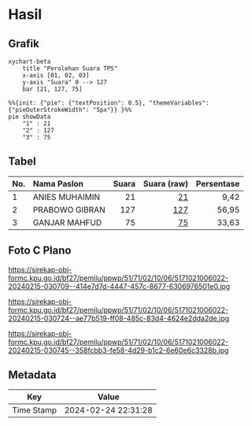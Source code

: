 # Hasil

## Grafik

```mermaid
xychart-beta
    title "Perolehan Suara TPS"
    x-axis [01, 02, 03]
    y-axis "Suara" 0 --> 127
    bar [21, 127, 75]
```

```mermaid
%%{init: {"pie": {"textPosition": 0.5}, "themeVariables": {"pieOuterStrokeWidth": "5px"}} }%%
pie showData
    "1" : 21
    "2" : 127
    "3" : 75
```

## Tabel

| No. | Nama Paslon    | Suara | Suara (raw) | Persentase |
|:--- |:-------------- | -----:| -----------:| ----------:|
| 1   | ANIES MUHAIMIN | 21    | [21][p-1]   | 9,42       |
| 2   | PRABOWO GIBRAN | 127   | [127][p-2]  | 56,95      |
| 3   | GANJAR MAHFUD  | 75    | [75][p-3]   | 33,63      |


[p-1]: https://github.com/gigit-pemilu/pemilu-2024-51-bali/blob/main/pilpres/hitung-suara/sub/51-bali/sub/71-kota-denpasar/sub/02-denpasar-timur/sub/1006-sumerta/sub/022-tps/sub/paslon-1.txt
[p-2]: https://github.com/gigit-pemilu/pemilu-2024-51-bali/blob/main/pilpres/hitung-suara/sub/51-bali/sub/71-kota-denpasar/sub/02-denpasar-timur/sub/1006-sumerta/sub/022-tps/sub/paslon-2.txt
[p-3]: https://github.com/gigit-pemilu/pemilu-2024-51-bali/blob/main/pilpres/hitung-suara/sub/51-bali/sub/71-kota-denpasar/sub/02-denpasar-timur/sub/1006-sumerta/sub/022-tps/sub/paslon-3.txt

## Foto C Plano

https://sirekap-obj-formc.kpu.go.id/bf27/pemilu/ppwp/51/71/02/10/06/5171021006022-20240215-030709--414e7d7d-4447-457c-8677-6306976501e0.jpg

https://sirekap-obj-formc.kpu.go.id/bf27/pemilu/ppwp/51/71/02/10/06/5171021006022-20240215-030724--ae77b519-ff08-485c-83d4-4624e2dda2de.jpg

https://sirekap-obj-formc.kpu.go.id/bf27/pemilu/ppwp/51/71/02/10/06/5171021006022-20240215-030745--358fcbb3-fe58-4d29-b1c2-6e60e6c3328b.jpg


## Metadata

| Key        | Value               |
| ---------- | ------------------- |
| Time Stamp | 2024-02-24 22:31:28 |



